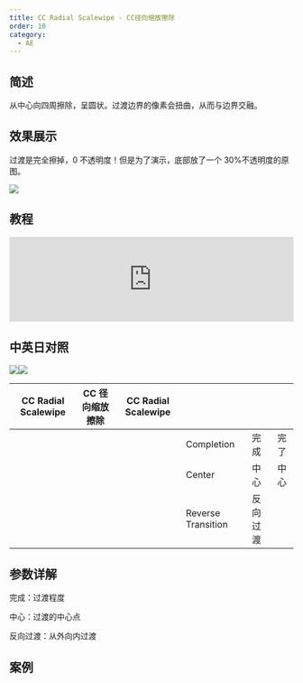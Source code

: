 ```yaml
---
title: CC Radial Scalewipe - CC径向缩放擦除
order: 10
category:
  - AE
---
```


## 简述

从中心向四周擦除，呈圆状。过渡边界的像素会扭曲，从而与边界交融。

## 效果展示

过渡是完全擦掉，0 不透明度！但是为了演示，底部放了一个 30%不透明度的原图。

![](https://cdn.yuelili.com/20211212183924.png)

## 教程

<iframe src="https://player.bilibili.com/player.html?bvid=BV1e34y1X7Vj&page=64&high_quality=1" width="100%" allowfullscreen="allowfullscreen" frameborder="0"></iframe>

## 中英日对照

![](https://mir.yuelili.com/wp-content/uploads/user/AE/effects/AE-Effects-Transition-CC_Radial_Scalewipe.png)![](https://mir.yuelili.com/wp-content/uploads/user/AE/effects/AE-Effects-Transition-CC_Radial_Scalewipe_cn.png)

| CC Radial Scalewipe | CC 径向缩放擦除 | CC Radial Scalewipe |                    |          |      |
| ------------------- | --------------- | ------------------- | ------------------ | -------- | ---- |
|                     |                 |                     | Completion         | 完成     | 完了 |
|                     |                 |                     | Center             | 中心     | 中心 |
|                     |                 |                     | Reverse Transition | 反向过渡 |      |

## 参数详解

完成：过渡程度

中心：过渡的中心点

反向过渡：从外向内过渡

## 案例
